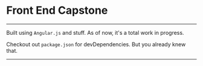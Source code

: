 # Front End Capstone
****

Built using `Angular.js` and stuff. As of now, it's a total work in progress.

Checkout out `package.json` for devDependencies. But you already knew that.
***
